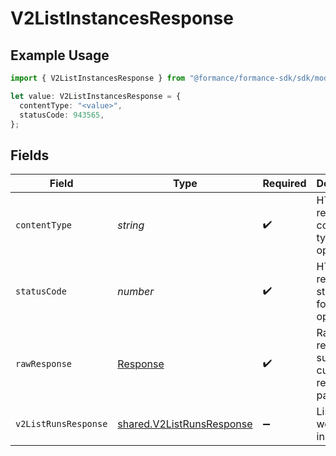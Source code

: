 # V2ListInstancesResponse

## Example Usage

```typescript
import { V2ListInstancesResponse } from "@formance/formance-sdk/sdk/models/operations";

let value: V2ListInstancesResponse = {
  contentType: "<value>",
  statusCode: 943565,
};
```

## Fields

| Field                                                                         | Type                                                                          | Required                                                                      | Description                                                                   |
| ----------------------------------------------------------------------------- | ----------------------------------------------------------------------------- | ----------------------------------------------------------------------------- | ----------------------------------------------------------------------------- |
| `contentType`                                                                 | *string*                                                                      | :heavy_check_mark:                                                            | HTTP response content type for this operation                                 |
| `statusCode`                                                                  | *number*                                                                      | :heavy_check_mark:                                                            | HTTP response status code for this operation                                  |
| `rawResponse`                                                                 | [Response](https://developer.mozilla.org/en-US/docs/Web/API/Response)         | :heavy_check_mark:                                                            | Raw HTTP response; suitable for custom response parsing                       |
| `v2ListRunsResponse`                                                          | [shared.V2ListRunsResponse](../../../sdk/models/shared/v2listrunsresponse.md) | :heavy_minus_sign:                                                            | List of workflow instances                                                    |